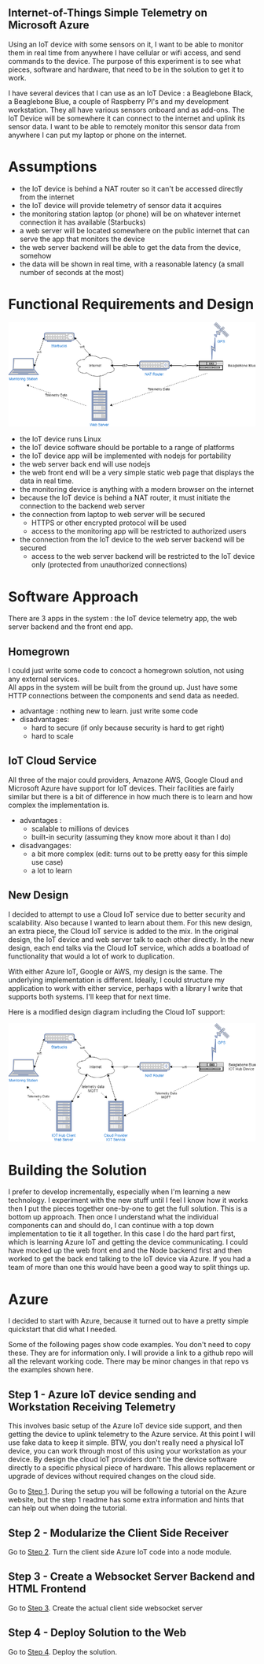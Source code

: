 Internet-of-Things Simple Telemetry on Microsoft Azure
------------------------------------------------------

Using an IoT device with some sensors on it, I want to be able to monitor them in real time
from anywhere I have cellular or wifi access, and send commands to the device. The purpose of this experiment is to see what pieces, software and hardware, 
that need to be in the solution to get it to work. 

I have several devices that I can use as an IoT Device : a Beaglebone Black, a Beaglebone Blue, a couple of Raspberry PI's and
my development workstation. They all have various sensors onboard and as add-ons. The IoT Device will be somewhere it can connect 
to the internet and uplink its sensor data. I want to be able to remotely monitor this sensor data from anywhere I can put my laptop or 
phone on the internet.
 
# Assumptions
 - the IoT device is behind a NAT router so it can't be accessed directly from the internet
 - the IoT device will provide telemetry of sensor data it acquires
 - the monitoring station laptop (or phone) will be on whatever internet connection it has available (Starbucks)
 - a web server will be located somewhere on the public internet that can serve the app that monitors the device
 - the web server backend will be able to get the data from the device, somehow
 - the data will be shown in real time, with a reasonable latency (a small number of seconds at the most)
 
# Functional Requirements and Design

![alt text](Azure/img/iot-experiment.png "IoT Experiment Design")

- the IoT device runs Linux 
- the IoT device software should be portable to a range of platforms
- the IoT device app will be implemented with nodejs for portability
- the web server back end will use nodejs
- the web front end will be a very simple static web page that displays the data in real time.
- the monitoring device is anything with a modern browser on the internet
- because the IoT device is behind a NAT router, it must initiate the connection to the backend web server
- the connection from laptop to web server will be secured
  - HTTPS or other encrypted protocol will be used
  - access to the monitoring app will be restricted to authorized users
- the connection from the IoT device to the web server backend will be secured
  - access to the web server backend will be restricted to the IoT device only (protected from unauthorized connections)

# Software Approach

There are 3 apps in the system : the IoT device telemetry app, the web server backend and the front end app.

## Homegrown
  I could just write some code to concoct a homegrown solution, not using any external services.   
  All apps in the system will be built from the ground up. Just have some HTTP connections between the components and
  send data as needed. 
   - advantage : nothing new to learn. just write some code
   - disadvantages:
     - hard to secure (if only because security is hard to get right)
     - hard to scale

## IoT Cloud Service
   
  All three of the major could providers, Amazone AWS, Google Cloud and Microsoft Azure have 
  support for IoT devices. Their facilities are fairly similar but there is a bit of difference
  in how much there is to learn and how complex the implementation is.
  - advantages :
    - scalable to millions of devices
    - built-in security (assuming they know more about it than I do)
  - disadvangages:
    - a bit more complex (edit: turns out to be pretty easy for this simple use case)
    - a lot to learn

## New Design

I decided to attempt to use a Cloud IoT service due to better security  and scalability. Also because
I wanted to learn about them.  For this new design, an extra piece, the Cloud IoT service is added to the mix. 
In the original design, the IoT device and web server talk to each other directly. 
In the new design, each end talks via the Cloud IoT service, which adds a boatload of functionality that would a lot of work to duplication.

With either Azure IoT, Google or AWS,  my design is the same. The underlying implementation is different. Ideally, I could
structure my application to work with either service, perhaps with a library I write that supports both systems. I'll keep that 
for next time.

Here is a modified design diagram including the Cloud IoT support:

![alt text](Azure/img/iot-experiment-2.png "IoT Experiment Design With Cloud") 

# Building the Solution

I prefer to develop incrementally, especially when I'm learning a new technology. I experiment with
the new stuff until I feel I know how it works then I put the pieces together one-by-one to get the full solution.
This is a bottom up approach. Then once I understand what the individual components can and should do, I can
continue with a top down implementation to tie it all together.
In this case I do the hard part first, which is learning Azure IoT and getting the device communicating. I could 
have mocked up the web front end and the Node backend first and then worked to get the back end talking to the 
IoT device via Azure. If you had a team of more than one this would have been a good way to split things up.

# Azure

I decided to start with Azure, because it turned out to have a pretty simple quickstart that did what I needed. 

Some of the following pages show code examples. You don't need to copy these. They are for information only.
I will provide a link to a github repo will all the relevant working code. There may be minor changes in that
repo vs the examples shown here.

## Step 1 - Azure IoT device sending and Workstation Receiving Telemetry

This involves basic setup of the Azure IoT device side support, and then getting the device to uplink telemetry to the Azure service. 
At this point I will use fake data to keep it simple. BTW, you don't really need a physical IoT device, you can work through most of
this using your workstation as your device. By design the cloud IoT providers don't tie the device software directly to a specific physical
piece of hardware. This allows replacement or upgrade of devices without required changes on the cloud side.

Go to [Step 1](Azure/step1/README.md). During the setup you will be following a tutorial on the Azure website, but the step 1 readme has some extra information and 
hints that can help out when doing the tutorial.

## Step 2 - Modularize the Client Side Receiver

Go to [Step 2](Azure/step2/README.md).  Turn the client side Azure IoT code into a node module.

## Step 3 - Create a Websocket Server Backend and HTML Frontend

Go to [Step 3](Azure/step3/README.md).  Create the actual client side websocket server

## Step 4 -  Deploy Solution to the Web

Go to [Step 4](Azure/step4/README.md).  Deploy the solution.

